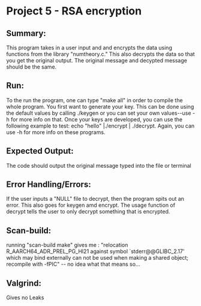 # Project 5 - RSA encryption

## Summary:
This program takes in a user input and and encrypts the data using functions from the library "numtheory.c." This also decrypts the data so that you get the original output. The original message and decypted message should be the same.

## Run:
To the run the program, one can type "make all" in order to compile the whole program. You first want to generate your key. This can be done using the default values by calling ./keygen or you can set your own values--use -h for more info on that. Once your keys are developed, you can use the following example to test: echo "hello" |./encrypt | ./decrypt. Again, you can use -h for more info on these programs.

## Expected Output:
The code should output the original message typed into the file or terminal

## Error Handling/Errors:
If the user inputs a "NULL" file to decrypt, then the program spits out an error. This also goes for keygen amd encrypt. The usage function of decrypt tells the user to only decrypt something that is encrypted.

## Scan-build:
running "scan-build make" gives me : "relocation R_AARCH64_ADR_PREL_PG_HI21 against symbol `stderr@@GLIBC_2.17' which may bind externally can not be used when making a shared object; recompile with -fPIC" -- no idea what that means so...

## Valgrind:
Gives no Leaks


